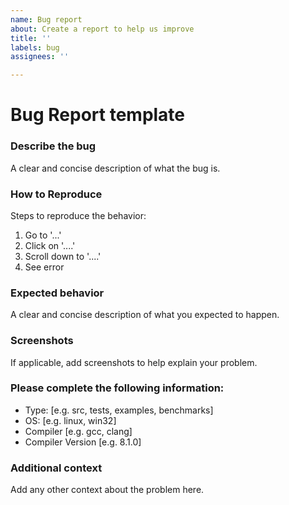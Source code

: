 ```yaml
---
name: Bug report
about: Create a report to help us improve
title: ''
labels: bug
assignees: ''

---
```


# Bug Report template

### Describe the bug

A clear and concise description of what the bug is.

### How to Reproduce

Steps to reproduce the behavior:

1. Go to '...'
2. Click on '....'
3. Scroll down to '....'
4. See error

### Expected behavior

A clear and concise description of what you expected to happen.

### Screenshots

If applicable, add screenshots to help explain your problem.

### Please complete the following information:

- Type: [e.g. src, tests, examples, benchmarks]
- OS: [e.g. linux, win32]
- Compiler [e.g. gcc, clang]
- Compiler Version [e.g. 8.1.0]

### Additional context

Add any other context about the problem here.
